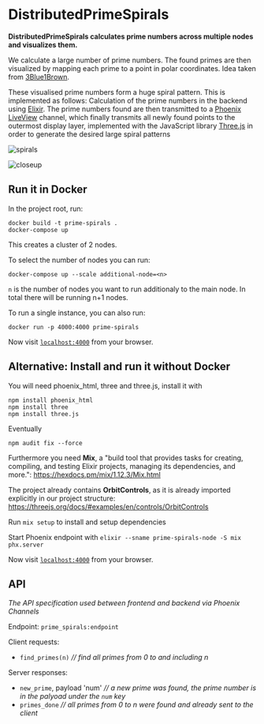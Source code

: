 # DistributedPrimeSpirals

**DistributedPrimeSpirals calculates prime numbers across multiple nodes and visualizes them.**

We calculate a large number of prime numbers. The found primes are then visualized by mapping each prime to a point in polar coordinates.
Idea taken from [3Blue1Brown](https://www.3blue1brown.com/lessons/prime-spirals).

These visualised prime numbers form a huge spiral pattern. This is implemented as follows: 
Calculation of the prime numbers in the backend using [Elixir](https://github.com/elixir-lang). The prime numbers found are then transmitted 
to a [Phoenix LiveView](https://www.phoenixframework.org) channel, which finally transmits all
newly found points to the outermost display layer, implemented with the JavaScript library [Three.js](https://threejs.org)
in order to generate the desired large spiral patterns

![spirals](https://github.com/user-attachments/assets/dca43cc6-faaf-4726-9b64-899d13231bee)

![closeup](https://github.com/user-attachments/assets/ee7901b2-3a7d-4bd4-ab45-f49b1ff19cc9)


## Run it in Docker

In the project root, run:
``` 
docker build -t prime-spirals .
docker-compose up
```
This creates a cluster of 2 nodes.

To select the number of nodes you can run:
```
docker-compose up --scale additional-node=<n>
``` 
`n` is the number of nodes you want to run additionaly to the main node. In total there will be running n+1 nodes.


To run a single instance, you can also run:
``` 
docker run -p 4000:4000 prime-spirals
```

Now visit [`localhost:4000`](http://localhost:4000) from your browser.

## Alternative: Install and run it without Docker

You will need phoenix_html, three and three.js, install it with

```
npm install phoenix_html
npm install three
npm install three.js
```

Eventually 
```
npm audit fix --force
```

Furthermore you need **Mix**, a "build tool that provides tasks for creating, compiling, and testing Elixir projects, managing its dependencies, and more.": https://hexdocs.pm/mix/1.12.3/Mix.html

The project already contains **OrbitControls**, as it is already imported explicitly in our project structure: https://threejs.org/docs/#examples/en/controls/OrbitControls

Run `mix setup` to install and setup dependencies

Start Phoenix endpoint with `elixir --sname prime-spirals-node -S mix phx.server`

Now visit [`localhost:4000`](http://localhost:4000) from your browser.




## API

*The API specification used between frontend and backend via Phoenix Channels*

Endpoint: `prime_spirals:endpoint`

Client requests: 
  - `find_primes(n)` _// find all primes from 0 to and including n_

Server responses: 
  - `new_prime`, payload 'num' _// a new prime was found, the prime number is in the palyoad under the `num` key_
  - `primes_done` _// all primes from 0 to n were found and already sent to the client_
  

